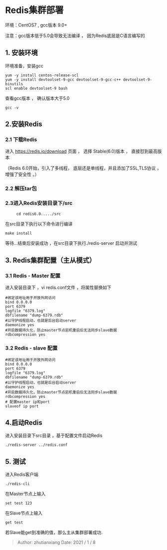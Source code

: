 # Redis集群部署

环境：CentOS7  ,  gcc版本 9.0+

注意：gcc版本低于5.0会导致无法编译 ， 因为Redis底层是C语言编写的

## 1. 安装环境

环境准备，安装gcc

```shell
yum -y install centos-release-scl
yum -y install devtoolset-9-gcc devtoolset-9-gcc-c++ devtoolset-9-binutils
scl enable devtoolset-9 bash
```

查看gcc版本 ， 确认版本大于5.0

```shell
gcc -v
```

## 2.安装Redis

### 2.1 下载Redis

进入 https://redis.io/download 页面 ， 选择 Stable(6.0)版本 ， 直接怼到最高版本

（Redis 6.0开始，引入了多线程， 底层还是单线程，并且添加了SSL,TLS协议 ，增强了安全性 。）

###  2.2 解压tar包

### 2.3进入Redis安装目录下/src

```
     cd redis6.0...../src
```

   在src目录下执行以下命令进行编译

```
make install
```

等待...结束后安装成功 ，在src目录下执行./redis-server 启动并测试

## 3. Redis集群配置（主从模式）

### 3.1 Redis - Master 配置

进入安装目录下 ，vi redis.conf文件 ，将属性替换如下

```
#绑定该地址用于开放外网访问
bind 0.0.0.0    
port 6379
logfile "6379.log" 
dbfilename "dump-6379.rdb" 
#以守护线程启动，也就是后台启动server
daemonize yes 
#开启数据持久化，防止master节点宕机重启后无法同步slave数据
rdbcompression yes
```

### 3.2 Redis - slave 配置

```
#绑定该地址用于开放外网访问
bind 0.0.0.0    
port 6379
logfile "6379.log" 
dbfilename "dump-6379.rdb" 
#以守护线程启动，也就是后台启动server
daemonize yes 
#开启数据持久化，防止master节点宕机重启后无法同步slave数据
rdbcompression yes
# 配置master ip和port
slaveof ip port
```



## 4.启动Redis

进入安装目录下src目录 ，基于配置文件启动Redis

```
./redis-server ../redis.conf
```

## 

## 5. 测试

进入Redis客户端

```
./redis-cli
```

在Master节点上输入

```
set test 123
```

在Slave节点上输入

```
get test
```

若Slave能get到准确的值，那么主从集群部署成功.



> Author: zhutianxiang       Date: 2021 / 1 / 8